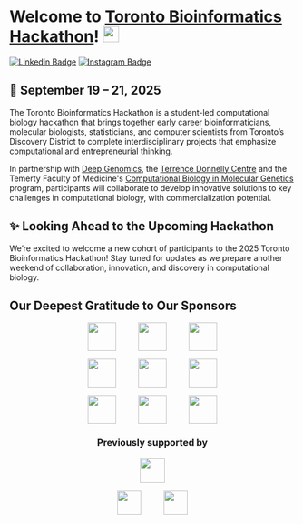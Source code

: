 # Welcome to [Toronto Bioinformatics Hackathon](https://hackbio.ca)! <img src="https://media.giphy.com/media/hvRJCLFzcasrR4ia7z/giphy.gif" width="28px" height="28px">

[![Linkedin Badge](https://img.shields.io/badge/LinkedIn-0077B5?style=for-the-badge&logo=linkedin&logoColor=white)](https://www.linkedin.com/company/toronto-biohackathon/)
[![Instagram Badge](https://img.shields.io/badge/Instagram-E4405F?style=for-the-badge&logo=instagram&logoColor=white)](https://www.instagram.com/biohackathon.to/)

## 🎯 September 19 – 21, 2025

The Toronto Bioinformatics Hackathon is a student-led computational biology hackathon that brings together early career bioinformaticians, molecular biologists, statisticians, and computer scientists from Toronto’s Discovery District to complete interdisciplinary projects that emphasize computational and entrepreneurial thinking.

In partnership with [Deep Genomics](https://www.deepgenomics.com/), the [Terrence Donnelly Centre](https://thedonnellycentre.utoronto.ca/) and the Temerty Faculty of Medicine's [Computational Biology in Molecular Genetics](https://moleculargenetics.utoronto.ca/cbmg) program, participants will collaborate to develop innovative solutions to key challenges in computational biology, with commercialization potential.

## ✨ Looking Ahead to the Upcoming Hackathon

We’re excited to welcome a new cohort of participants to the 2025 Toronto Bioinformatics Hackathon! Stay tuned for updates as we prepare another weekend of collaboration, innovation, and discovery in computational biology.

## Our Deepest Gratitude to Our Sponsors

<p align="center" style="text-align: center; white-space: nowrap;">
  <picture>
    <source srcset="https://hackbio.ca/img/logos-github/darkmode/present/csb.png" media="(prefers-color-scheme: dark)">
    <img src="https://hackbio.ca/img/logos-github/lightmode/present/csb.png" height="50px" style="display: inline-block; vertical-align: middle;">
  </picture>
  &nbsp;&nbsp;&nbsp;&nbsp;&nbsp;&nbsp;&nbsp;&nbsp;
  <picture>
    <source srcset="https://hackbio.ca/img/logos-github/darkmode/present/dg.png" media="(prefers-color-scheme: dark)">
    <img src="https://hackbio.ca/img/logos-github/lightmode/present/dg.png" height="50px" style="display: inline-block; vertical-align: middle;">
  </picture>
  &nbsp;&nbsp;&nbsp;&nbsp;&nbsp;&nbsp;&nbsp;&nbsp;
  <picture>
    <source srcset="https://hackbio.ca/img/logos-github/darkmode/present/aws.png" media="(prefers-color-scheme: dark)">
    <img src="https://hackbio.ca/img/logos-github/lightmode/present/aws.png" height="50px" style="display: inline-block; vertical-align: middle;">
  </picture>
</p>

<p align="center" style="text-align: center; white-space: nowrap;">
  <picture>
    <source srcset="https://hackbio.ca/img/logos-github/darkmode/present/uoft_ccbr.png" media="(prefers-color-scheme: dark)">
    <img src="https://hackbio.ca/img/logos-github/lightmode/present/uoft_ccbr.png" height="50px" style="display: inline-block; vertical-align: middle;">
  </picture>
  &nbsp;&nbsp;&nbsp;&nbsp;&nbsp;&nbsp;&nbsp;&nbsp;
  <picture>
    <source srcset="https://hackbio.ca/img/logos-github/darkmode/present/uoft_mogen.png" media="(prefers-color-scheme: dark)">
    <img src="https://hackbio.ca/img/logos-github/lightmode/present/uoft_mogen.png" height="50px" style="display: inline-block; vertical-align: middle;">
  </picture>
  &nbsp;&nbsp;&nbsp;&nbsp;&nbsp;&nbsp;&nbsp;&nbsp;
  <picture>
    <source srcset="https://hackbio.ca/img/logos-github/darkmode/present/cbh.png" media="(prefers-color-scheme: dark)">
    <img src="https://hackbio.ca/img/logos-github/lightmode/present/cbh.png" height="50px" style="display: inline-block; vertical-align: middle;">
  </picture>
</p>

<p align="center" style="text-align: center; white-space: nowrap;">
  <picture>
    <source srcset="https://hackbio.ca/img/logos-github/darkmode/present/cagef.png" media="(prefers-color-scheme: dark)">
    <img src="https://hackbio.ca/img/logos-github/lightmode/present/cagef.png" height="50px" style="display: inline-block; vertical-align: middle;">
  </picture>
  &nbsp;&nbsp;&nbsp;&nbsp;&nbsp;&nbsp;&nbsp;&nbsp;
  <picture>
    <source srcset="https://hackbio.ca/img/logos-github/darkmode/present/uoft_bch.png" media="(prefers-color-scheme: dark)">
    <img src="https://hackbio.ca/img/logos-github/lightmode/present/uoft_bch.png" height="50px" style="display: inline-block; vertical-align: middle;">
  </picture>
  &nbsp;&nbsp;&nbsp;&nbsp;&nbsp;&nbsp;&nbsp;&nbsp;
  <picture>
    <source srcset="https://hackbio.ca/img/logos-github/darkmode/present/mc.png" media="(prefers-color-scheme: dark)">
    <img src="https://hackbio.ca/img/logos-github/lightmode/present/mc.png" height="50px" style="display: inline-block; vertical-align: middle;">
  </picture>
</p>

<h3 align="center">Previously supported by</h3>

<p align="center" style="text-align: center; white-space: nowrap;">
  <picture>
    <source srcset="https://hackbio.ca/img/logos-github/darkmode/past/da-horizontal.png" media="(prefers-color-scheme: dark)">
    <img src="https://hackbio.ca/img/logos-github/lightmode/past/da-horizontal.png" height="44px" style="display: inline-block; vertical-align: middle;">
  </picture>
</p>

<p align="center" style="text-align: center; white-space: nowrap;">
  <picture>
    <source srcset="https://hackbio.ca/img/logos-github/darkmode/past/wolfram.png" media="(prefers-color-scheme: dark)">
    <img src="https://hackbio.ca/img/logos-github/lightmode/past/wolfram.png" height="42px" style="display: inline-block; vertical-align: middle;">
  </picture>
  &nbsp;&nbsp;&nbsp;&nbsp;&nbsp;&nbsp;&nbsp;&nbsp;
  <picture>
    <source srcset="https://hackbio.ca/img/logos-github/darkmode/past/bioinformatics.png" media="(prefers-color-scheme: dark)">
    <img src="https://hackbio.ca/img/logos-github/lightmode/past/bioinformatics.png" height="42px" style="display: inline-block; vertical-align: middle;">
  </picture>
</p>
